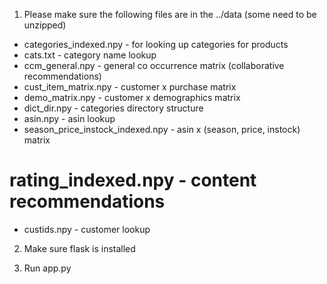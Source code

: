 1. Please make sure the following files are in the ../data (some need to be unzipped)

* categories_indexed.npy - for looking up categories for products
* cats.txt - category name lookup
* ccm_general.npy - general co occurrence matrix (collaborative recommendations)
* cust_item_matrix.npy - customer x purchase matrix
* demo_matrix.npy - customer x demographics matrix
* dict_dir.npy - categories directory structure
* asin.npy - asin lookup
* season_price_instock_indexed.npy - asin x (season, price, instock) matrix
# rating_indexed.npy - content recommendations
* custids.npy - customer lookup

2. Make sure flask is installed

3. Run app.py 